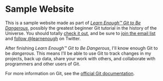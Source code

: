 # Sample Website

This is a sample website made as part of
[*Learn Enough™ Git to Be Dangerous*](https://www.learnenough.com/git-tutorial),
possibly the greatest beginner Git tutorial in the history of the Universe.
You should totally [check it out](https://www.learnenough.com/git-tutorial),
and be sure to [join the email list](https://www.learnenough.com/#email_list) and
[follow @learnenough](http://twitter.com/learnenough) on Twitter.

After finishing *Learn Enough™ Git to Be Dangerous*, I'll know enough Git to be
*dangerous*. This means I'll be able to use Git to track changes in my projects,
back up data, share your work with others, and collaborate with programmers and
other users of Git.

For more information on Git, see the
[official Git documentation](https://git-scm.com/).
